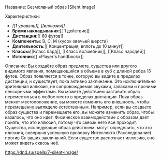 Название: Безмолвный образ \[Silent image] 

Характеристики:
- *[[1 уровень]], [[иллюзия]]*
- **Время накладывания:**[[ 1 действие]]
- **Дистанция:**[[ 60 футов]]
- **Компоненты:** В, С, М (кусок овечьей шерсти)
- **Длительность:**[[ Концентрация, вплоть до 10 минут]]
- **Классы:**[[Класс  бард]], [[Класс волшебник]], [[Класс чародей]]
- **Источник:**[[ «Player's handbook»]]

Описание:
Вы создаёте образ предмета, существа или другого видимого явления, помещающийся в объеме в куб с длиной ребра 15 футов. Образ появляется в точке, которую вы видите в пределах дистанции, и существует, пока активно заклинание. Это исключительно зрительная иллюзия, не сопровождаемая звуками, запахами и прочими сенсорными эффектами.
Вы можете действием заставить образ переместиться в любое место в пределах дистанции. Пока образ меняет местоположение, вы можете изменять его внешность, чтобы перемещение выглядело естественным. Например, если вы создаете образ существа и перемещаете его, вы можете изменить образ, чтобы казалось, что оно идет.
Физическое взаимодействие с образом даёт понять, что это иллюзия, потому что сквозь него всё проходит. Существа, исследующие образ действием, могут определить, что это иллюзия, совершив успешную проверку Интеллекта (Расследование) против Сл ваших заклинаний. Если существо распознает иллюзию, оно может видеть сквозь неё.

https://dnd.su/spells/7-silent-image/